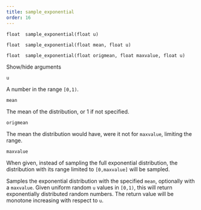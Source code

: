 ```yaml
---
title: sample_exponential
order: 16
---
```

`float  sample_exponential(float u)`

`float  sample_exponential(float mean, float u)`

`float  sample_exponential(float origmean, float maxvalue, float u)`

Show/hide arguments

`u`

A number in the range `[0,1)`.

`mean`

The mean of the distribution, or 1 if not specified.

`origmean`

The mean the distribution would have, were it not for `maxvalue`,
limiting the range.

`maxvalue`

When given, instead of sampling the full exponential distribution,
the distribution with its range limited to `[0,maxvalue]` will be
sampled.

Samples the exponential distribution with the specified `mean`, optionally
with a `maxvalue`.
Given uniform random `u` values in `[0,1)`, this will return exponentially
distributed random numbers. The return value will be monotone increasing
with respect to `u`.
